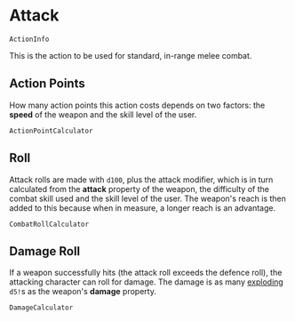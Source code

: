# Attack

`ActionInfo`

This is the action to be used for standard, in-range melee combat. 

## Action Points

How many action points this action costs depends on two factors: the **speed** of the weapon and the skill level of the user.

`ActionPointCalculator`

## Roll

Attack rolls are made with `d100`, plus the attack modifier, which is in turn calculated from the **attack** property of the weapon, the difficulty of the combat skill used and the skill level of the user. The weapon's reach is then added to this because when in measure, a longer reach is an advantage.

`CombatRollCalculator`

## Damage Roll

If a weapon successfully hits (the attack roll exceeds the defence roll), the attacking character can roll for damage. The damage is as many [exploding](rule:exploding_dice) `d5!`s as the weapon's **damage** property.

`DamageCalculator`